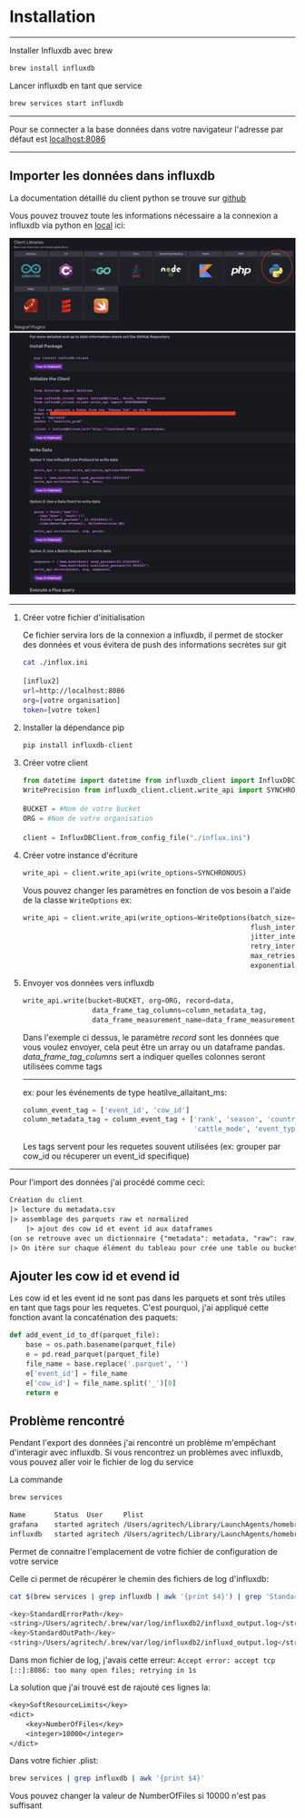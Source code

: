 # Installation

---

Installer Influxdb avec brew

```bash
brew install influxdb
```

Lancer influxdb en tant que service

```bash
brew services start influxdb
```

---
Pour se connecter a la base données dans votre navigateur l'adresse par défaut est [localhost:8086](http://localhost:8086/)

---

## Importer les données dans influxdb

La documentation détaillé du client python se trouve sur [github](https://github.com/influxdata/influxdb-client-python)

Vous pouvez trouvez toute les informations nécessaire a la connexion a influxdb via python en [local](http://localhost:8086/) ici:

![sdk](./sdk.png)
![getting started](./gt.png)

---

1. Créer votre fichier d'initialisation

   Ce fichier servira lors de la connexion a influxdb,
   il permet de stocker des données et vous évitera de push des informations secrètes sur git

   ``` bash
   cat ./influx.ini

   [influx2]
   url=http://localhost:8086 
   org=[votre organisation]
   token=[votre token]
   ```

2. Installer la dépendance pip

    ```bash
    pip install influxdb-client
    ```

3. Créer votre client

    ```python
    from datetime import datetime from influxdb_client import InfluxDBClient, Point,
    WritePrecision from influxdb_client.client.write_api import SYNCHRONOUS
    
    BUCKET = #Nom de votre bucket
    ORG = #Nom de votre organisation
    
    client = InfluxDBClient.from_config_file("./influx.ini")
    ```

4. Créer votre instance d'écriture

    ```python
    write_api = client.write_api(write_options=SYNCHRONOUS)
    ```

    Vous pouvez changer les paramètres en fonction de vos besoin a l'aide de la classe `WriteOptions`  ex:

    ``` python
    write_api = client.write_api(write_options=WriteOptions(batch_size=50000,
                                                            flush_interval=10000,
                                                            jitter_interval=2000,
                                                            retry_interval=500,
                                                            max_retries=5,
                                                            exponential_base=2))
    ```

5. Envoyer vos données vers influxdb

    ```python
    write_api.write(bucket=BUCKET, org=ORG, record=data,
                     data_frame_tag_columns=column_metadata_tag,
                     data_frame_measurement_name=data_frame_measurement_name)
    ```

    Dans l'exemple ci dessus, le paramètre *record* sont les données que
    vous voulez envoyer, cela peut être un array ou un dataframe pandas.
    *data_frame_tag_columns* sert a indiquer quelles colonnes seront utilisées comme tags

    ---

    ex: pour les événements de type heatilve_allaitant_ms:

    ``` python
    column_event_tag = ['event_id', 'cow_id']
    column_metadata_tag = column_event_tag + ['rank', 'season', 'country', \
                                              'cattle_mode', 'event_type']
    ```

    Les tags servent pour les requetes souvent utilisées
    (ex: grouper par cow_id ou récuperer un event_id specifique)

---
Pour l'import des données j'ai procédé comme ceci:

``` txt
Création du client
|> lecture du metadata.csv
|> assemblage des parquets raw et normalized
	|> ajout des cow id et event id aux dataframes
(on se retrouve avec un dictionnaire {"metadata": metadata, "raw": raw, "normalized": normalized})
|> On itère sur chaque élément du tableau pour crée une table ou bucket influxdb

```

## Ajouter les cow id et evend id

Les cow id et les event id ne sont pas dans les parquets et sont très utiles en tant que tags pour les requetes.
C'est pourquoi, j'ai appliqué cette fonction avant la concaténation des paquets:
```python
def add_event_id_to_df(parquet_file):
    base = os.path.basename(parquet_file)
    e = pd.read_parquet(parquet_file) 
    file_name = base.replace('.parquet', '')
    e['event_id'] = file_name
    e['cow_id'] = file_name.split('_')[0]
    return e
```

## Problème rencontré

Pendant l'export des données j'ai rencontré un problème m'empêchant d'interagir
avec influxdb.
Si vous rencontrez un problèmes avec influxdb,
vous pouvez aller voir le fichier de log du service

La commande

```bash
brew services
```

```bash
Name       Status  User     Plist
grafana    started agritech /Users/agritech/Library/LaunchAgents/homebrew.mxcl.grafana.plist
influxdb   started agritech /Users/agritech/Library/LaunchAgents/homebrew.mxcl.influxdb.plist
```

Permet de connaitre l'emplacement de votre fichier de configuration de votre service

Celle ci permet de récupérer le chemin des fichiers de log d'influxdb:

```bash
cat $(brew services | grep influxdb | awk '{print $4}') | grep 'StandardErrorPath' -A 3
```

```bash
<key>StandardErrorPath</key>
<string>/Users/agritech/.brew/var/log/influxdb2/influxd_output.log</string>
<key>StandardOutPath</key>
<string>/Users/agritech/.brew/var/log/influxdb2/influxd_output.log</string>
```

Dans mon fichier de log, j'avais cette erreur:
`Accept error: accept tcp [::]:8086: too many open files; retrying in 1s`

La solution que j'ai trouvé est de rajouté ces lignes la:

```txt
<key>SoftResourceLimits</key>
<dict>
	<key>NumberOfFiles</key>
	<integer>10000</integer>
</dict>
```

Dans votre fichier .plist:

```bash
brew services | grep influxdb | awk '{print $4}'
```

Vous pouvez changer la valeur de NumberOfFiles si 10000 n'est pas suffisant
